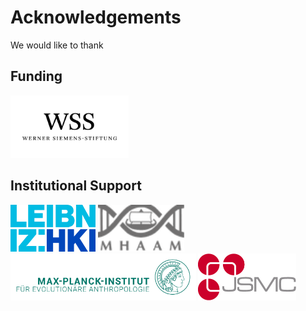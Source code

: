 # Acknowledgements

We would like to thank

<!-- tabs:start -->

## **Funding**

<p>
	<a  href="https://www.wernersiemens-stiftung.ch/"><img src="assets/images/logos/WSS_Logo_16mm_600_rgb.png" height=100px padding=5px margin=10px></a>
</p>

## **Institutional Support**

<p>
	<a  href="https://www.leibniz-hki.de/en/"><img src="assets/images/logos/leibniz_hki.png" height=75px padding=5px margin=10px></a>
	<a  href="https://www.archaeoscience.org/"><img src="assets/images/logos/mhaam.png" height=75px padding=5px margin=10px></a>
	<a  href="https://www.eva.mpg.de//"><img src="assets/images/logos/MPI_Logo_DE_CMYK_green.png" height=75px padding=5px margin=10px></a>
	<a  href="https://www.jsmc-phd.de/"><img src="assets/images/logos/JSMC Logo.png" height=75px padding=5px margin=10px></a>
</p>

<!-- tabs:end -->
